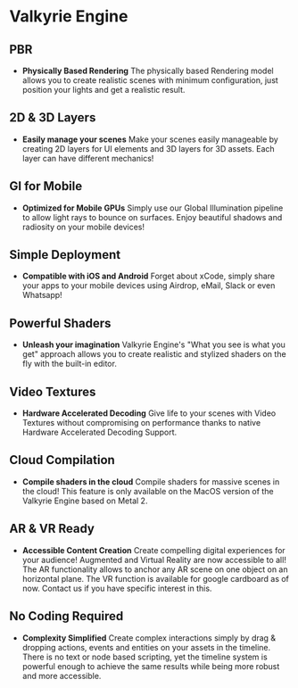 # Valkyrie Engine

## PBR
- **Physically Based Rendering**
The physically based Rendering model allows you to create realistic scenes with minimum configuration, just position your lights and get a realistic result.

## 2D & 3D Layers
- **Easily manage your scenes**
Make your scenes easily manageable by creating 2D layers for UI elements and 3D layers for 3D assets. Each layer can have different mechanics!

## GI for Mobile
- **Optimized for Mobile GPUs**
Simply use our Global Illumination pipeline to allow light rays to bounce on surfaces. Enjoy beautiful shadows and radiosity on your mobile devices!

## Simple Deployment
- **Compatible with iOS and Android**
Forget about xCode, simply share your apps to your mobile devices using Airdrop, eMail, Slack or even Whatsapp!

## Powerful Shaders
- **Unleash your imagination**
Valkyrie Engine's "What you see is what you get" approach allows you to create realistic and stylized shaders on the fly with the built-in editor.

## Video Textures
- **Hardware Accelerated Decoding**
Give life to your scenes with Video Textures without compromising on performance thanks to native Hardware Accelerated Decoding Support.

## Cloud Compilation
- **Compile shaders in the cloud**
Compile shaders for massive scenes in the cloud! This feature is only available on the MacOS version of the Valkyrie Engine based on Metal 2.

## AR & VR Ready
- **Accessible Content Creation**
Create compelling digital experiences for your audience! Augmented and Virtual Reality are now accessible to all!
The AR functionality allows to anchor any AR scene on one object on an horizontal plane.
The VR function is available for google cardboard as of now. Contact us if you have specific interest in this.

## No Coding Required
- **Complexity Simplified**
Create complex interactions simply by drag & dropping actions, events and entities on your assets in the timeline.
There is no text or node based scripting, yet the timeline system is powerful enough to achieve the same results while being more robust and more accessible.
